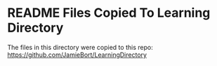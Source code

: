 # README Files Copied To Learning Directory

The files in this directory were copied to this repo:
https://github.com/JamieBort/LearningDirectory